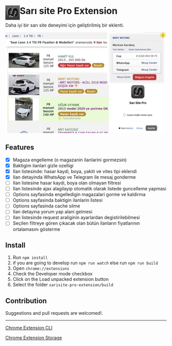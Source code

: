 # <img src="public/icons/icon-48.png" width="45" align="left"> Sarı site Pro Extension

Daha iyi bir sarı site deneyimi için geliştirilmiş bir eklenti.

<img src="public/ss.jpg">

## Features

- [x] Magaza engelleme (o magazanin ilanlarini gormezsin)
- [x] Baktigim ilanlari gizle ozelligi
- [x] Ilan listesinde: hasar kaydi, boya, yakiti ve vites tipi eklendi
- [x] Ilan detayinda WhatsApp ve Telegram ile mesaj gonderme
- [ ] Ilan listesine hasar kaydi, boya olan olmayan filtresi
- [ ] Ilan listesinde ajax alagilayip otomatik olarak listede guncelleme yapmasi
- [ ] Options sayfasinda engelledigin magazalari gorme ve kaldirma
- [ ] Options sayfasinda baktigin ilanlarin listesi
- [ ] Options sayfasinda cache silme
- [ ] Ilan detayina yorum yap alani gelmesi
- [ ] Ilan listesinde request araliginin ayarlardan degistirilebilmesi
- [ ] Seçilen filtreye gören çıkacak olan bütün ilanların fiyatlarının ortalamasını gösterme

## Install

1. Run `npm install`
2. if you are going to develop run `npm run watch` else run `npm run build`
3. Open `chrome://extensions`
4. Check the Developer mode checkbox
5. Click on the Load unpacked extension button
6. Select the folder `sarisite-pro-extension/build`

## Contribution

Suggestions and pull requests are welcomed!.

---

[Chrome Extension CLI](https://github.com/dutiyesh/chrome-extension-cli)

[Chrome Extension Storage](https://github.com/extend-chrome/storage)

